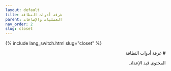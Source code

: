 ```yaml
---
layout: default
title: غرفة أدوات النظافة
parent: العمليات والإضافات
nav_order: 2
slug: closet
---
```


{% include lang_switch.html slug="closet" %}

<div dir="rtl" lang="ar" markdown="1">
# غرفة أدوات النظافة

المحتوى قيد الإعداد.
</div>
